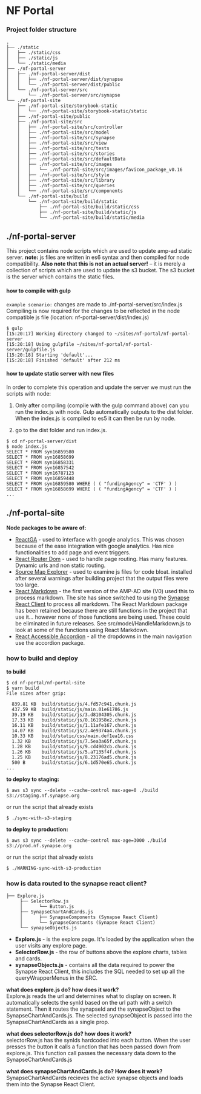 # NF Portal  

### Project folder structure 
```
.
├── ./static
│   ├── ./static/css
│   ├── ./static/js
│   └── ./static/media
├── ./nf-portal-server
│   ├── ./nf-portal-server/dist
│   │   ├── ./nf-portal-server/dist/synapse
│   │   └── ./nf-portal-server/dist/public
│   └── ./nf-portal-server/src
│       └── ./nf-portal-server/src/synapse
└── ./nf-portal-site
    ├── ./nf-portal-site/storybook-static
    │   └── ./nf-portal-site/storybook-static/static
    ├── ./nf-portal-site/public
    ├── ./nf-portal-site/src
    │   ├── ./nf-portal-site/src/controller
    │   ├── ./nf-portal-site/src/model
    │   ├── ./nf-portal-site/src/synapse
    │   ├── ./nf-portal-site/src/view
    │   ├── ./nf-portal-site/src/tests
    │   ├── ./nf-portal-site/src/stories
    │   ├── ./nf-portal-site/src/defaultData
    │   ├── ./nf-portal-site/src/images
    │   │   └── ./nf-portal-site/src/images/favicon_package_v0.16
    │   ├── ./nf-portal-site/src/style
    │   ├── ./nf-portal-site/src/library
    │   ├── ./nf-portal-site/src/queries
    │   └── ./nf-portal-site/src/components
    └── ./nf-portal-site/build
        └── ./nf-portal-site/build/static
            ├── ./nf-portal-site/build/static/css
            ├── ./nf-portal-site/build/static/js
            └── ./nf-portal-site/build/static/media 
```

## ./nf-portal-server 
This project contains node scripts which are used to update amp-ad static server. **note:** js files are written in es6 syntax and then compiled for node compatibility. **Also note that this is not an actual server!** – it is merely a collection of scripts which are used to update the s3 bucket. The s3 bucket is the server which contains the static files.

#### how to compile with gulp
`example scenario:` changes are made to ./nf-portal-server/src/index.js 
Compiling is now required for the changes to be reflected in the node compatible js file (location: nf-portal-server/dist/index.js)

```  
$ gulp 
[15:20:17] Working directory changed to ~/sites/nf-portal/nf-portal-server
[15:20:18] Using gulpfile ~/sites/nf-portal/nf-portal-server/gulpfile.js
[15:20:18] Starting 'default'...
[15:20:18] Finished 'default' after 212 ms
```

#### how to update static server with new files
In order to complete this operation and update the server we must run the scripts with node:  

1) Only after compiling (compile with the gulp command above) can you run the index.js with node. Gulp automatically outputs to the dist folder. When the index.js is compiled to es5 it can then be run by node.
  
2) go to the dist folder and run index.js. 

``` 
$ cd nf-portal-server/dist
$ node index.js
SELECT * FROM syn16859580
SELECT * FROM syn16858699
SELECT * FROM syn16858331
SELECT * FROM syn16857542
SELECT * FROM syn16787123
SELECT * FROM syn16859448
SELECT * FROM syn16859580 WHERE ( ( "fundingAgency" = 'CTF' ) )
SELECT * FROM syn16858699 WHERE ( ( "fundingAgency" = 'CTF' ) )
...
```

## ./nf-portal-site
**Node packages to be aware of:** 

- [ReactGA](https://github.com/react-ga/react-ga) - used to interface with google analytics. This was chosen because of the ease integration with google analytics. Has nice functionalities to add page and event triggers.
- [React Router Dom](https://reacttraining.com/react-router/web/guides/quick-start) - used to handle page routing. Has many features. Dynamic urls and non static routing.
- [Source Map Explorer](https://www.npmjs.com/package/source-map-explorer) - used to examine js files for code bloat. installed after several warnings after building project that the output files were too large.
- [React Markdown](https://github.com/rexxars/react-markdown) - the first version of the AMP-AD site (V0) used this to process markdown. The site has since switched to using the [Synapse React Client](https://www.npmjs.com/package/synapse-react-client) to process all markdown. The React Markdown package has been retained because there are still functions in the project that use it... however none of those functions are being used. These could be eliminated in future releases. See src/model/HandleMarkdown.js to look at some of the functions using React Markdown. 
- [React Accessible Accordion](https://github.com/springload/react-accessible-accordion) - all the dropdowns in the main navigation use the accordion package.  
 

### how to build and deploy

**to build** 

```
$ cd nf-portal/nf-portal-site 
$ yarn build
File sizes after gzip:

  839.81 KB  build/static/js/4.fd57c941.chunk.js
  437.59 KB  build/static/js/main.01e61786.js
  39.19 KB   build/static/js/3.d8104305.chunk.js
  17.33 KB   build/static/js/0.161958e2.chunk.js
  16.11 KB   build/static/js/1.11afe167.chunk.js
  14.07 KB   build/static/js/2.4e9374a4.chunk.js
  10.33 KB   build/static/css/main.def1ea16.css
  1.32 KB    build/static/js/7.5ea3a65f.chunk.js
  1.28 KB    build/static/js/9.cd4902cb.chunk.js
  1.26 KB    build/static/js/5.a7135f4f.chunk.js
  1.25 KB    build/static/js/8.23176ad5.chunk.js
  500 B      build/static/js/6.1d570e65.chunk.js   
...
```
**to deploy to staging:**  

``` 
$ aws s3 sync --delete --cache-control max-age=0 ./build s3://staging.nf.synapse.org
```

or run the script that already exists

```
$ ./sync-with-s3-staging
```



**to deploy to production:**  

```
$ aws s3 sync --delete --cache-control max-age=3000 ./build s3://prod.nf.synapse.org
```
or run the script that already exists

``` 
$ ./WARNING-sync-with-s3-production
```

### how is data routed to the synapse react client?  

```
├── Explore.js
	 ├── SelectorRow.js
	 │		└── Button.js
	 ├── SynapseChartAndCards.js
	 │		├── SynapseComponents (Synapse React Client) 
	 │		└── SynapseConstants (Synapse React Client)
	 └── synapseObjects.js

```
- **Explore.js** - is the explore page. It's loaded by the application when the user visits any explore page.  
- **SelectorRow.js** - the row of buttons above the explore charts, tables and cards.
- **synapseObjects.js** - contains all the data required to power the Synapse React Client, this includes the SQL needed to set up all the queryWrapperMenus in the SRC.


**what does explore.js do? how does it work?**  
Explore.js reads the url and determines what to display on screen. It automatically selects the synId based on the url path with a switch statement. Then it routes the synapseId and the synapseObject to the SynapseChartAndCards.js. The selected synapseObject is passed into the SynapseChartAndCards as a single prop.

**what does selectorRow.js do? how does it work?**  
selectorRow.js has the synIds hardcoded into each button. When the user presses the button it calls a function that has been passed down from explore.js. This function call passes the necessary data down to the SynapseChartAndCards.js

**what does synapseChartAndCards.js do? How does it work?**  
SynapseChartAndCards recieves the active synapse objects and loads them into the Synapse React Client.
